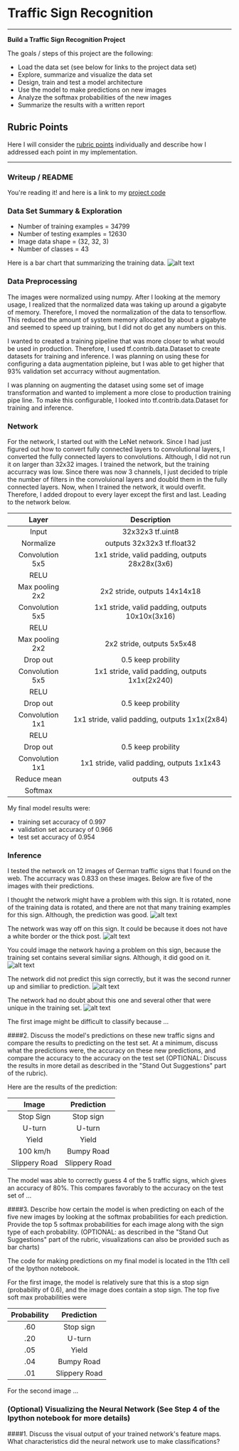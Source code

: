 # **Traffic Sign Recognition** 

---

**Build a Traffic Sign Recognition Project**

The goals / steps of this project are the following:
* Load the data set (see below for links to the project data set)
* Explore, summarize and visualize the data set
* Design, train and test a model architecture
* Use the model to make predictions on new images
* Analyze the softmax probabilities of the new images
* Summarize the results with a written report


[//]: # (Image References)

[image1]: ./training_data_barchart.JPG "Training Data Visualization"
[prediction0]: ./predictions/0.JPG
[prediction1]: ./predictions/1.JPG
[prediction2]: ./predictions/2.JPG
[prediction8]: ./predictions/8.JPG
[prediction11]: ./predictions/11.JPG
[prediction12]: ./predictions/12.JPG
[prediction13]: ./predictions/13.JPG
[prediction17]: ./predictions/17.JPG
[prediction25]: ./predictions/25.JPG
[prediction27]: ./predictions/27.JPG
[prediction38]: ./predictions/38.JPG
[prediction40]: ./predictions/40.JPG


[image2]: ./examples/grayscale.jpg "Grayscaling"
[image3]: ./examples/random_noise.jpg "Random Noise"
[image4]: ./examples/placeholder.png "Traffic Sign 1"
[image5]: ./examples/placeholder.png "Traffic Sign 2"
[image6]: ./examples/placeholder.png "Traffic Sign 3"
[image7]: ./examples/placeholder.png "Traffic Sign 4"
[image8]: ./examples/placeholder.png "Traffic Sign 5"

## Rubric Points
Here I will consider the [rubric points](https://review.udacity.com/#!/rubrics/481/view) individually and describe how I addressed each point in my implementation.  

---
### Writeup / README

You're reading it! and here is a link to my [project code](Traffic_Sign_Classifier.ipynb)

### Data Set Summary & Exploration

* Number of training examples = 34799
* Number of testing examples = 12630
* Image data shape = (32, 32, 3)
* Number of classes = 43

Here is a bar chart that summarizing the training data.
![alt text][image1]

### Data Preprocessing

The images were normalized using numpy. After I looking at the memory usage, I realized that the normalized data was taking up around a gigabyte of memory. Therefore, I moved the normalization of the data to tensorflow. This reduced the amount of system memory allocated by about a gigabyte and seemed to speed up training, but I did not do get any numbers on this.

I wanted to created a training pipeline that was more closer to what would be used in production. Therefore, I used tf.contrib.data.Dataset to create datasets for training and inference. I was planning on using these for configuring a data augmentation pipleine, but I was able to get higher that 93% validation set accurracy without augmentation. 

I was planning on augmenting the dataset using some set of image transformation and wanted to implement a more close to production training pipe line. To make this configurable, I looked into tf.contrib.data.Dataset for training and inference. 

### Network

For the network, I started out with the LeNet network. Since I had just figured out how to convert fully connected layers to convolutional layers, I converted the fully connected layers to convolutions. Although, I did not run it on larger than 32x32 images.
I trained the network, but the training accurracy was low. Since there was now 3 channels, I just decided to triple the number of filters in the convoluional layers and doubld them in the fully connected layers. Now, when I trained the network, it would overfit. Therefore, I added dropout to every layer except the first and last. Leading to the network below.


|Layer                  |Description                                      | 
|:---------------------:|:-----------------------------------------------:| 
|Input         		       | 32x32x3 tf.uint8							                         | 
|Normalize     	        | outputs 32x32x3 tf.float32  	                   |
|Convolution 5x5     	  | 1x1 stride, valid padding, outputs 28x28x(3x6) 	|
|RELU					              |												                                     |
|Max pooling 2x2	      	| 2x2 stride, outputs 14x14x18   				             |
|Convolution 5x5     	  | 1x1 stride, valid padding, outputs 10x10x(3x16) |
|RELU					              |												                                     |
|Max pooling 2x2	      	| 2x2 stride, outputs 5x5x48   				               |
|Drop out	      	       | 0.5 keep probility  				                        |
|Convolution 5x5     	  | 1x1 stride, valid padding, outputs 1x1x(2x240) 	|
|RELU					              |												                                     |
|Drop out	      	       | 0.5 keep probility  				                        |
|Convolution 1x1     	  | 1x1 stride, valid padding, outputs 1x1x(2x84) 	 |
|RELU					              |												                                     |
|Drop out	      	       | 0.5 keep probility  				                        |
|Convolution 1x1     	  | 1x1 stride, valid padding, outputs 1x1x43 	     |
|Reduce mean				        | outputs 43 
|Softmax				            | 

My final model results were:
* training set accuracy of 0.997
* validation set accuracy of 0.966
* test set accuracy of 0.954

### Inference

I tested the network on 12 images of German traffic signs that I found on the web. The accurracy was 0.833 on these images. Below are five of the images with their predictions.

I thought the network might have a problem with this sign. It is rotated, none of the training data is rotated, and there are not that many training examples for this sign. Although, the prediction was good.
![alt text][prediction0] 

The network was way off on this sign. It could be because it does not have a white border or the thick post. 
![alt text][prediction1]

You could image the network having a problem on this sign, because the training set contains several similiar signs. Although, it did good on it.
![alt text][prediction25] 

The network did not predict this sign correctly, but it was the second runner up and similiar to prediction.
![alt text][prediction27] 

The network had no doubt about this one and several other that were unique in the training set.
![alt text][prediction40]

The first image might be difficult to classify because ...

####2. Discuss the model's predictions on these new traffic signs and compare the results to predicting on the test set. At a minimum, discuss what the predictions were, the accuracy on these new predictions, and compare the accuracy to the accuracy on the test set (OPTIONAL: Discuss the results in more detail as described in the "Stand Out Suggestions" part of the rubric).

Here are the results of the prediction:

| Image			        |     Prediction	        					| 
|:---------------------:|:---------------------------------------------:| 
| Stop Sign      		| Stop sign   									| 
| U-turn     			| U-turn 										|
| Yield					| Yield											|
| 100 km/h	      		| Bumpy Road					 				|
| Slippery Road			| Slippery Road      							|


The model was able to correctly guess 4 of the 5 traffic signs, which gives an accuracy of 80%. This compares favorably to the accuracy on the test set of ...

####3. Describe how certain the model is when predicting on each of the five new images by looking at the softmax probabilities for each prediction. Provide the top 5 softmax probabilities for each image along with the sign type of each probability. (OPTIONAL: as described in the "Stand Out Suggestions" part of the rubric, visualizations can also be provided such as bar charts)

The code for making predictions on my final model is located in the 11th cell of the Ipython notebook.

For the first image, the model is relatively sure that this is a stop sign (probability of 0.6), and the image does contain a stop sign. The top five soft max probabilities were

| Probability         	|     Prediction	        					| 
|:---------------------:|:---------------------------------------------:| 
| .60         			| Stop sign   									| 
| .20     				| U-turn 										|
| .05					| Yield											|
| .04	      			| Bumpy Road					 				|
| .01				    | Slippery Road      							|


For the second image ... 

### (Optional) Visualizing the Neural Network (See Step 4 of the Ipython notebook for more details)
####1. Discuss the visual output of your trained network's feature maps. What characteristics did the neural network use to make classifications?


